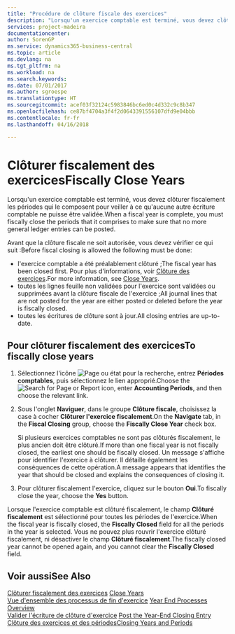 ```yaml
---
title: "Procédure de clôture fiscale des exercices"
description: "Lorsqu'un exercice comptable est terminé, vous devez clôturer fiscalement les périodes qui le composent pour veiller à ce qu'aucune autre écriture comptable ne puisse être validée."
services: project-madeira
documentationcenter: 
author: SorenGP
ms.service: dynamics365-business-central
ms.topic: article
ms.devlang: na
ms.tgt_pltfrm: na
ms.workload: na
ms.search.keywords: 
ms.date: 07/01/2017
ms.author: sgroespe
ms.translationtype: HT
ms.sourcegitcommit: acef03f32124c5983846bc6ed0c4d332c9c8b347
ms.openlocfilehash: ce87bf4704a3f4f2d0643391556107dfd9e04bbb
ms.contentlocale: fr-fr
ms.lasthandoff: 04/16/2018

---
```

# <a name="fiscally-close-years"></a><span data-ttu-id="a4abc-103">Clôturer fiscalement des exercices</span><span class="sxs-lookup"><span data-stu-id="a4abc-103">Fiscally Close Years</span></span>
<span data-ttu-id="a4abc-104">Lorsqu'un exercice comptable est terminé, vous devez clôturer fiscalement les périodes qui le composent pour veiller à ce qu'aucune autre écriture comptable ne puisse être validée.</span><span class="sxs-lookup"><span data-stu-id="a4abc-104">When a fiscal year is complete, you must fiscally close the periods that it comprises to make sure that no more general ledger entries can be posted.</span></span>  

<span data-ttu-id="a4abc-105">Avant que la clôture fiscale ne soit autorisée, vous devez vérifier ce qui suit :</span><span class="sxs-lookup"><span data-stu-id="a4abc-105">Before fiscal closing is allowed the following must be done:</span></span>  

- <span data-ttu-id="a4abc-106">l'exercice comptable a été préalablement clôturé ;</span><span class="sxs-lookup"><span data-stu-id="a4abc-106">The fiscal year has been closed first.</span></span> <span data-ttu-id="a4abc-107">Pour plus d'informations, voir [Clôture des exercices](how-to-close-years.md).</span><span class="sxs-lookup"><span data-stu-id="a4abc-107">For more information, see [Close Years](how-to-close-years.md).</span></span>  
- <span data-ttu-id="a4abc-108">toutes les lignes feuille non validées pour l'exercice sont validées ou supprimées avant la clôture fiscale de l'exercice ;</span><span class="sxs-lookup"><span data-stu-id="a4abc-108">All journal lines that are not posted for the year are either posted or deleted before the year is fiscally closed.</span></span>
- <span data-ttu-id="a4abc-109">toutes les écritures de clôture sont à jour.</span><span class="sxs-lookup"><span data-stu-id="a4abc-109">All closing entries are up-to-date.</span></span>  

## <a name="to-fiscally-close-years"></a><span data-ttu-id="a4abc-110">Pour clôturer fiscalement des exercices</span><span class="sxs-lookup"><span data-stu-id="a4abc-110">To fiscally close years</span></span>  

1.  <span data-ttu-id="a4abc-111">Sélectionnez l'icône ![Page ou état pour la recherche](../../media/ui-search/search_small.png "Page ou état pour la recherche"), entrez **Périodes comptables**, puis sélectionnez le lien approprié.</span><span class="sxs-lookup"><span data-stu-id="a4abc-111">Choose the ![Search for Page or Report](../../media/ui-search/search_small.png "Search for Page or Report icon") icon, enter **Accounting Periods**, and then choose the relevant link.</span></span>  
2.  <span data-ttu-id="a4abc-112">Sous l'onglet **Naviguer**, dans le groupe **Clôture fiscale**, choisissez la case à cocher **Clôturer l'exercice fiscalement**.</span><span class="sxs-lookup"><span data-stu-id="a4abc-112">On the **Navigate** tab, in the **Fiscal Closing** group, choose the **Fiscally Close Year** check box.</span></span>  

    <span data-ttu-id="a4abc-113">Si plusieurs exercices comptables ne sont pas clôturés fiscalement, le plus ancien doit être clôturé.</span><span class="sxs-lookup"><span data-stu-id="a4abc-113">If more than one fiscal year is not fiscally closed, the earliest one should be fiscally closed.</span></span> <span data-ttu-id="a4abc-114">Un message s'affiche pour identifier l'exercice à clôturer. Il détaille également les conséquences de cette opération.</span><span class="sxs-lookup"><span data-stu-id="a4abc-114">A message appears that identifies the year that should be closed and explains the consequences of closing it.</span></span>  

3.  <span data-ttu-id="a4abc-115">Pour clôturer fiscalement l'exercice, cliquez sur le bouton **Oui**.</span><span class="sxs-lookup"><span data-stu-id="a4abc-115">To fiscally close the year, choose the **Yes** button.</span></span>  

<span data-ttu-id="a4abc-116">Lorsque l'exercice comptable est clôturé fiscalement, le champ **Clôturé fiscalement** est sélectionné pour toutes les périodes de l'exercice.</span><span class="sxs-lookup"><span data-stu-id="a4abc-116">When the fiscal year is fiscally closed, the **Fiscally Closed** field for all the periods in the year is selected.</span></span> <span data-ttu-id="a4abc-117">Vous ne pouvez plus rouvrir l'exercice clôturé fiscalement, ni désactiver le champ **Clôturé fiscalement**.</span><span class="sxs-lookup"><span data-stu-id="a4abc-117">The fiscally closed year cannot be opened again, and you cannot clear the **Fiscally Closed** field.</span></span>  

## <a name="see-also"></a><span data-ttu-id="a4abc-118">Voir aussi</span><span class="sxs-lookup"><span data-stu-id="a4abc-118">See Also</span></span>  
 <span data-ttu-id="a4abc-119">[Clôturer fiscalement des exercices](how-to-close-years.md) </span><span class="sxs-lookup"><span data-stu-id="a4abc-119">[Close Years](how-to-close-years.md) </span></span>  
 <span data-ttu-id="a4abc-120">[Vue d'ensemble des processus de fin d'exercice](year-end-processes-overview.md) </span><span class="sxs-lookup"><span data-stu-id="a4abc-120">[Year End Processes Overview](year-end-processes-overview.md) </span></span>  
 <span data-ttu-id="a4abc-121">[Valider l'écriture de clôture d'exercice](how-to-post-the-year-end-closing-entry.md) </span><span class="sxs-lookup"><span data-stu-id="a4abc-121">[Post the Year-End Closing Entry](how-to-post-the-year-end-closing-entry.md) </span></span>  
 [<span data-ttu-id="a4abc-122">Clôture des exercices et des périodes</span><span class="sxs-lookup"><span data-stu-id="a4abc-122">Closing Years and Periods</span></span>](../../year-close-years-periods.md)

